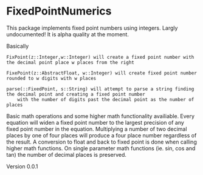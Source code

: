 # FixedPointNumerics

This package implements fixed point numbers using integers. Largly undocumented! It is alpha quality at the moment.

Basically 

    FixPoint(z::Integer,w::Integer) will create a fixed point number with the decimal point place w places from the right

    FixePoint(z::AbstractFloat, w::Integer) will create fixed point number rounded to w digits with w places

    parse(::FixedPoint, s::String) will attempt to parse a string finding the decimal point and creating a fixed point number
        with the number of digits past the decimal point as the number of places

Basic math operations and some higher math functionality availiable. Every equation will widen a fixed point number to the 
largest precision of any fixed point number in the equation. Multiplying a number of two decimal places by one of four places
will produce a four place number regardless of the result. A conversion to float and back to fixed point is done when calling
higher math functions. On single parameter math functions (ie. sin, cos and tan) the number of decimal places is preserved. 

Version 0.0.1
